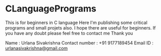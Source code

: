 # CLanguagePrograms
This is for beginners in C language 
Here I'm publishing some critical programs and small projets also. I hope there are useful for beginners.
If you have any doubt please feel free to contact me
Thank you

Name            : Urlana Sivakrishna
Contact number  : +91 9177189454
Email ID        : urlanasivakrishna@gmail.com
